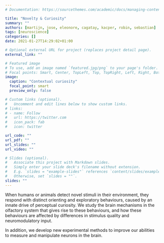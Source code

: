 ```yaml
---
# Documentation: https://sourcethemes.com/academic/docs/managing-content/

title: "Novelty & Curiosity"
summary: ""
authors: [martijn, jose, eleonore, cagatay, kacper, robin, sebastian]
tags: [neuroscience]
categories: []
date: 2021-01-27T14:29:02+01:00

# Optional external URL for project (replaces project detail page).
external_link: ""

# Featured image
# To use, add an image named `featured.jpg/png` to your page's folder.
# Focal points: Smart, Center, TopLeft, Top, TopRight, Left, Right, BottomLeft, Bottom, BottomRight.
image:
  caption: "Contextual curiosity"
  focal_point: smart
  preview_only: false

# Custom links (optional).
#   Uncomment and edit lines below to show custom links.
# links:
# - name: Follow
#   url: https://twitter.com
#   icon_pack: fab
#   icon: twitter

url_code: ""
url_pdf: ""
url_slides: ""
url_video: ""

# Slides (optional).
#   Associate this project with Markdown slides.
#   Simply enter your slide deck's filename without extension.
#   E.g. `slides = "example-slides"` references `content/slides/example-slides.md`.
#   Otherwise, set `slides = ""`.
slides: ""
---
```


When humans or animals detect novel stimuli in their environment, they respond with distinct orienting and exploratory behaviours, caused by an innate drive of perceptual curiosity. We study the brain mechanisms in the olfactory system that gives rise to these behaviours, and how these behaviours are affected by differences in stimulus quality and neuromodulatory input.
 

In addition, we develop new experimental methods to improve our abilities to measure and manipulate neurons in the brain.